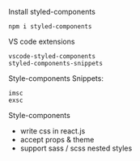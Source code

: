 Install styled-components

```
npm i styled-components
```

VS code extensions

```
vscode-styled-components
styled-components-snippets
```

Style-components Snippets:

```
imsc
exsc
```

Style-components

- write css in react.js
- accept props & theme
- support sass / scss nested styles
